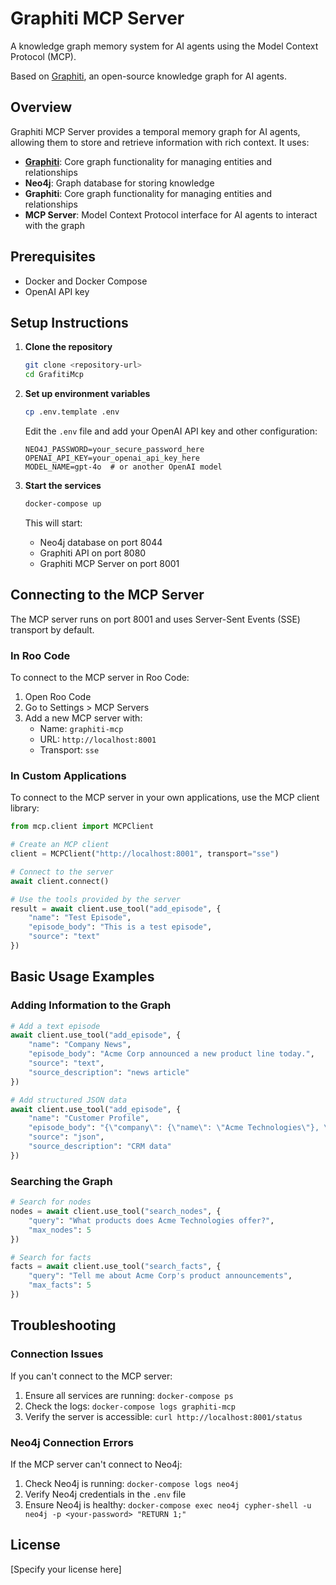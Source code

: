 # Graphiti MCP Server

A knowledge graph memory system for AI agents using the Model Context Protocol (MCP).

Based on [Graphiti](https://github.com/getzep/graphiti), an open-source knowledge graph for AI agents.

## Overview

Graphiti MCP Server provides a temporal memory graph for AI agents, allowing them to store and retrieve information with rich context. It uses:

- [**Graphiti**](https://github.com/getzep/graphiti): Core graph functionality for managing entities and relationships
- **Neo4j**: Graph database for storing knowledge
- **Graphiti**: Core graph functionality for managing entities and relationships
- **MCP Server**: Model Context Protocol interface for AI agents to interact with the graph

## Prerequisites

- Docker and Docker Compose
- OpenAI API key

## Setup Instructions

1. **Clone the repository**

   ```bash
   git clone <repository-url>
   cd GrafitiMcp
   ```

2. **Set up environment variables**

   ```bash
   cp .env.template .env
   ```

   Edit the `.env` file and add your OpenAI API key and other configuration:

   ```
   NEO4J_PASSWORD=your_secure_password_here
   OPENAI_API_KEY=your_openai_api_key_here
   MODEL_NAME=gpt-4o  # or another OpenAI model
   ```

3. **Start the services**

   ```bash
   docker-compose up
   ```

   This will start:
   - Neo4j database on port 8044
   - Graphiti API on port 8080
   - Graphiti MCP Server on port 8001

## Connecting to the MCP Server

The MCP server runs on port 8001 and uses Server-Sent Events (SSE) transport by default.

### In Roo Code

To connect to the MCP server in Roo Code:

1. Open Roo Code
2. Go to Settings > MCP Servers
3. Add a new MCP server with:
   - Name: `graphiti-mcp`
   - URL: `http://localhost:8001`
   - Transport: `sse`

### In Custom Applications

To connect to the MCP server in your own applications, use the MCP client library:

```python
from mcp.client import MCPClient

# Create an MCP client
client = MCPClient("http://localhost:8001", transport="sse")

# Connect to the server
await client.connect()

# Use the tools provided by the server
result = await client.use_tool("add_episode", {
    "name": "Test Episode",
    "episode_body": "This is a test episode",
    "source": "text"
})
```

## Basic Usage Examples

### Adding Information to the Graph

```python
# Add a text episode
await client.use_tool("add_episode", {
    "name": "Company News",
    "episode_body": "Acme Corp announced a new product line today.",
    "source": "text",
    "source_description": "news article"
})

# Add structured JSON data
await client.use_tool("add_episode", {
    "name": "Customer Profile",
    "episode_body": "{\"company\": {\"name\": \"Acme Technologies\"}, \"products\": [{\"id\": \"P001\", \"name\": \"CloudSync\"}, {\"id\": \"P002\", \"name\": \"DataMiner\"}]}",
    "source": "json",
    "source_description": "CRM data"
})
```

### Searching the Graph

```python
# Search for nodes
nodes = await client.use_tool("search_nodes", {
    "query": "What products does Acme Technologies offer?",
    "max_nodes": 5
})

# Search for facts
facts = await client.use_tool("search_facts", {
    "query": "Tell me about Acme Corp's product announcements",
    "max_facts": 5
})
```

## Troubleshooting

### Connection Issues

If you can't connect to the MCP server:

1. Ensure all services are running: `docker-compose ps`
2. Check the logs: `docker-compose logs graphiti-mcp`
3. Verify the server is accessible: `curl http://localhost:8001/status`

### Neo4j Connection Errors

If the MCP server can't connect to Neo4j:

1. Check Neo4j is running: `docker-compose logs neo4j`
2. Verify Neo4j credentials in the `.env` file
3. Ensure Neo4j is healthy: `docker-compose exec neo4j cypher-shell -u neo4j -p <your-password> "RETURN 1;"`

## License

[Specify your license here]